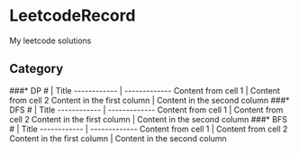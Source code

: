 # LeetcodeRecord
My leetcode solutions

## Category

###* DP
\# | Title
------------ | -------------
Content from cell 1 | Content from cell 2
Content in the first column | Content in the second column
###* DFS
\# | Title
------------ | -------------
Content from cell 1 | Content from cell 2
Content in the first column | Content in the second column
###* BFS
\# | Title
------------ | -------------
Content from cell 1 | Content from cell 2
Content in the first column | Content in the second column
